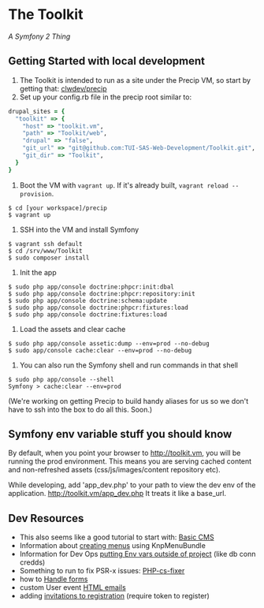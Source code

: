 # The Toolkit
_A Symfony 2 Thing_

## Getting Started with local development

1. The Toolkit is intended to run as a site under the Precip VM, so start by getting that:
[clwdev/precip](https://github.com/clwdev/precip)
1. Set up your config.rb file in the precip root similar to:
```ruby
drupal_sites = {
  "toolkit" => {
    "host" => "toolkit.vm",
    "path" => "Toolkit/web",
    "drupal" => "false",
    "git_url" => "git@github.com:TUI-SAS-Web-Development/Toolkit.git",
    "git_dir" => "Toolkit",
  }
}
```
1. Boot the VM with `vagrant up`. If it's already built, `vagrant reload --provision`.
```
$ cd [your workspace]/precip
$ vagrant up
```
1. SSH into the VM and install Symfony
```
$ vagrant ssh default
$ cd /srv/www/Toolkit
$ sudo composer install
```
1. Init the app
```
$ sudo php app/console doctrine:phpcr:init:dbal
$ sudo php app/console doctrine:phpcr:repository:init
$ sudo php app/console doctrine:schema:update
$ sudo php app/console doctrine:phpcr:fixtures:load
$ sudo php app/console doctrine:fixtures:load
```
1. Load the assets and clear cache
```
$ sudo php app/console assetic:dump --env=prod --no-debug
$ sudo app/console cache:clear --env=prod --no-debug
```
1. You can also run the Symfony shell and run commands in that shell
```
$ sudo php app/console --shell
Symfony > cache:clear --env=prod
```

(We're working on getting Precip to build handy aliases for us so we don't have to ssh into the box to do all this. Soon.)

## Symfony env variable stuff you should know

By default, when you point your browser to http://toolkit.vm, you will be running the prod environment.
This means you are serving cached content and non-refreshed assets (css/js/images/content repository etc).

While developing, add 'app_dev.php' to your path to view the dev env of the application. http://toolkit.vm/app_dev.php
It treats it like a base_url.

## Dev Resources
* This also seems like a good tutorial to start with: [Basic CMS](http://symfony.com/doc/master/cmf/tutorial/introduction.html)
* Information about [creating menus](http://symfony.com/doc/current/bundles/KnpMenuBundle/index.html) using KnpMenuBundle
* Information for Dev Ops [putting Env vars outside of project](http://symfony.com/doc/current/cookbook/configuration/external_parameters.html) (like db conn credds)
* Something to run to fix PSR-x issues: [PHP-cs-fixer](https://github.com/FriendsOfPHP/PHP-CS-Fixer)
* how to [Handle forms](http://symfony.com/doc/current/best_practices/forms.html)
* custom User event [HTML emails](https://github.com/TUI-SAS-Web-Development/Toolkit/tree/Sym2-core-only)
* adding [invitations to registration](https://github.com/FriendsOfSymfony/FOSUserBundle/blob/master/Resources/doc/adding_invitation_registration.md) (require token to register)